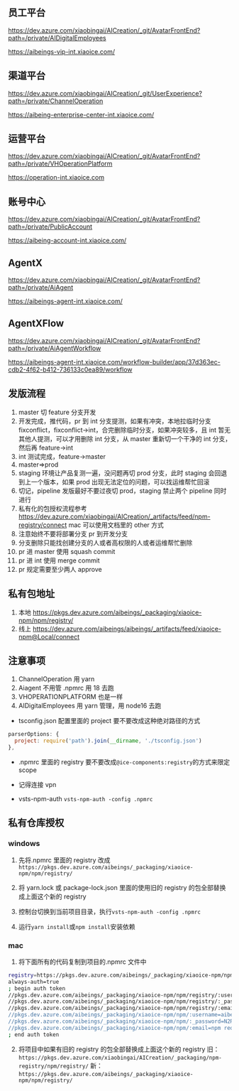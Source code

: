 ## 员工平台

https://dev.azure.com/xiaobingai/AICreation/_git/AvatarFrontEnd?path=/private/AIDigitalEmployees

https://aibeings-vip-int.xiaoice.com/

## 渠道平台

https://dev.azure.com/xiaobingai/AICreation/_git/UserExperience?path=/private/ChannelOperation

https://aibeing-enterprise-center-int.xiaoice.com/

## 运营平台

https://dev.azure.com/xiaobingai/AICreation/_git/AvatarFrontEnd?path=/private/VHOperationPlatform

https://operation-int.xiaoice.com

## 账号中心

https://dev.azure.com/xiaobingai/AICreation/_git/AvatarFrontEnd?path=/private/PublicAccount

https://aibeing-account-int.xiaoice.com/

## AgentX

https://dev.azure.com/xiaobingai/AICreation/_git/AvatarFrontEnd?path=/private/AiAgent

https://aibeings-agent-int.xiaoice.com/

## AgentXFlow

https://dev.azure.com/xiaobingai/AICreation/_git/AvatarFrontEnd?path=/private/AiAgentWorkflow

https://aibeings-agent-int.xiaoice.com/workflow-builder/app/37d363ec-cdb2-4f62-b412-736133c0ea89/workflow

## 发版流程

1. master 切 feature 分支开发
2. 开发完成，推代码，pr 到 int 分支提测，如果有冲突，本地拉临时分支 fixconflict，fixconflict->int，合完删除临时分支，如果冲突较多，且 int 暂无其他人提测，可以才用删除 int 分支，从 master 重新切一个干净的 int 分支，然后再 feature->int
3. int 测试完成，feature->master
4. master=>prod
5. staging 环境让产品复测一遍，没问题再切 prod 分支，此时 staging 会回退到上一个版本，如果 prod 出现无法定位的问题，可以找运维帮忙回滚
6. 切记，pipeline 发版最好不要过夜切 prod，staging 禁止两个 pipeline 同时进行
7. 私有化的包授权流程参考 https://dev.azure.com/xiaobingai/AICreation/_artifacts/feed/npm-registry/connect mac 可以使用文档里的 other 方式
8. 注意始终不要将部署分支 pr 到开发分支
9. 分支删除只能找创建分支的人或者高权限的人或者运维帮忙删除
10. pr 进 master 使用 squash commit
11. pr 进 int 使用 merge commit
12. pr 规定需要至少两人 approve

## 私有包地址

1. 本地 https://pkgs.dev.azure.com/aibeings/_packaging/xiaoice-npm/npm/registry/
2. 线上 https://dev.azure.com/aibeings/aibeings/_artifacts/feed/xiaoice-npm@Local/connect

## 注意事项

1. ChannelOperation 用 yarn
2. Aiagent 不用管 .npmrc 用 18 去跑
3. VHOPERATIONPLATFORM 也是一样
4. AIDigitalEmployees 用 yarn 管理，用 node16 去跑

- tsconfig.json 配置里面的 project 要不要改成这种绝对路径的方式

```js
parserOptions: {
  project: require('path').join(__dirname, './tsconfig.json')
},
```

- .npmrc 里面的 registry 要不要改成`@ice-components:registry`的方式来限定 scope

- 记得连接 vpn

- vsts-npm-auth
  `vsts-npm-auth -config .npmrc`

## 私有仓库授权

### windows

1. 先将.npmrc 里面的 registry 改成`https://pkgs.dev.azure.com/aibeings/_packaging/xiaoice-npm/npm/registry/`

2. 将 yarn.lock 或 package-lock.json 里面的使用旧的 registry 的包全部替换成上面这个新的 registry

3. 控制台切换到当前项目目录，执行`vsts-npm-auth -config .npmrc`

4. 运行`yarn install`或`npm install`安装依赖

### mac

1. 将下面所有的代码复制到项目的.npmrc 文件中

```bash
registry=https://pkgs.dev.azure.com/aibeings/_packaging/xiaoice-npm/npm/registry/
always-auth=true
; begin auth token
//pkgs.dev.azure.com/aibeings/_packaging/xiaoice-npm/npm/registry/:username=aibeings
//pkgs.dev.azure.com/aibeings/_packaging/xiaoice-npm/npm/registry/:_password=N2RBVGp6U2ZHVUQ4Njk2bXpCSE84clhxZWxEamtvZWRFakpTUnN1bTJRcjFKcHJUOHA0dkpRUUo5OUJHQUNBQUFBQVdiRWJoQUFBU0FaRE8zTlhG
//pkgs.dev.azure.com/aibeings/_packaging/xiaoice-npm/npm/registry/:email=npm requires email to be set but doesn't use the value
//pkgs.dev.azure.com/aibeings/_packaging/xiaoice-npm/npm/:username=aibeings
//pkgs.dev.azure.com/aibeings/_packaging/xiaoice-npm/npm/:_password=N2RBVGp6U2ZHVUQ4Njk2bXpCSE84clhxZWxEamtvZWRFakpTUnN1bTJRcjFKcHJUOHA0dkpRUUo5OUJHQUNBQUFBQVdiRWJoQUFBU0FaRE8zTlhG
//pkgs.dev.azure.com/aibeings/_packaging/xiaoice-npm/npm/:email=npm requires email to be set but doesn't use the value
; end auth token
```

2. 将项目中如果有旧的 registry 的包全部替换成上面这个新的 registry
   旧： `https://pkgs.dev.azure.com/xiaobingai/AICreation/_packaging/npm-registry/npm/registry/`
   新： `https://pkgs.dev.azure.com/aibeings/_packaging/xiaoice-npm/npm/registry/`
